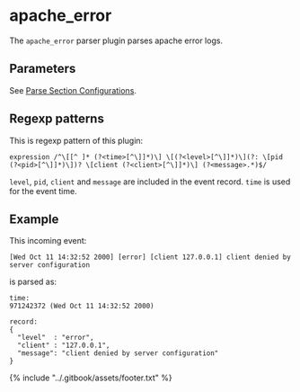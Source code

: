 # apache\_error

The `apache_error` parser plugin parses apache error logs.

## Parameters

See [Parse Section Configurations](../configuration/parse-section.md).

## Regexp patterns

This is regexp pattern of this plugin:

```text
expression /^\[[^ ]* (?<time>[^\]]*)\] \[(?<level>[^\]]*)\](?: \[pid (?<pid>[^\]]*)\])? \[client (?<client>[^\]]*)\] (?<message>.*)$/
```

`level`, `pid`, `client` and `message` are included in the event record. `time` is used for the event time.

## Example

This incoming event:

```text
[Wed Oct 11 14:32:52 2000] [error] [client 127.0.0.1] client denied by server configuration
```

is parsed as:

```text
time:
971242372 (Wed Oct 11 14:32:52 2000)

record:
{
  "level"  : "error",
  "client" : "127.0.0.1",
  "message": "client denied by server configuration"
}
```

{% include "../.gitbook/assets/footer.txt" %}
